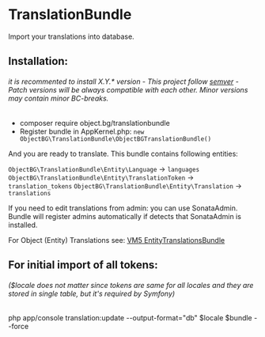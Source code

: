 # TranslationBundle

Import your translations into database.

## Installation: 
###### it is recommented to install X.Y.* version - This project follow <a target="_blank" href="https://semver.org/">semver</a> - Patch versions will be always compatible with each other. Minor versions may contain minor BC-breaks.
- composer require object.bg/translationbundle
- Register bundle in AppKernel.php: `new ObjectBG\TranslationBundle\ObjectBGTranslationBundle()`

And you are ready to translate. This bundle contains following entities:

`ObjectBG\TranslationBundle\Entity\Language` -> `languages`
`ObjectBG\TranslationBundle\Entity\TranslationToken` -> `translation_tokens`
`ObjectBG\TranslationBundle\Entity\Translation` -> `translations`

If you need to edit translations from admin: you can use SonataAdmin. Bundle will register admins automatically if detects that SonataAdmin is installed.

For Object (Entity) Translations see: <a href="https://github.com/vm5/EntityTranslationsBundle" target="_blank">VM5 EntityTranslationsBundle</a>

## For initial import of all tokens:
###### ($locale does not matter since tokens are same for all locales and they are stored in single table, but it's required by Symfony)

php app/console translation:update --output-format="db" $locale $bundle --force